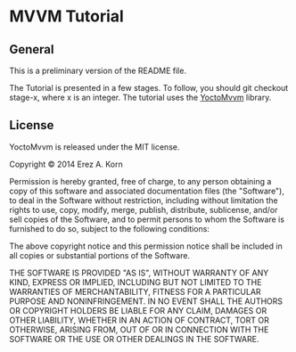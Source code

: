 # MVVM Tutorial

## General

This is a preliminary version of the README file.

The Tutorial is presented in a few stages. To follow, you should git checkout stage-x, where x is an integer.
The tutorial uses the [YoctoMvvm](http://github.com/erezak/YoctoMvvm) library.

## License
YoctoMvvm is released under the MIT license.

Copyright &copy; 2014 Erez A. Korn

Permission is hereby granted, free of charge, to any person obtaining a copy of this software and associated documentation files (the "Software"), to deal in the Software without restriction, including without limitation the rights to use, copy, modify, merge, publish, distribute, sublicense, and/or sell copies of the Software, and to permit persons to whom the Software is furnished to do so, subject to the following conditions:

The above copyright notice and this permission notice shall be included in all copies or substantial portions of the Software.

THE SOFTWARE IS PROVIDED "AS IS", WITHOUT WARRANTY OF ANY KIND, EXPRESS OR IMPLIED, INCLUDING BUT NOT LIMITED TO THE WARRANTIES OF MERCHANTABILITY, FITNESS FOR A PARTICULAR PURPOSE AND NONINFRINGEMENT. IN NO EVENT SHALL THE AUTHORS OR COPYRIGHT HOLDERS BE LIABLE FOR ANY CLAIM, DAMAGES OR OTHER LIABILITY, WHETHER IN AN ACTION OF CONTRACT, TORT OR OTHERWISE, ARISING FROM, OUT OF OR IN CONNECTION WITH THE SOFTWARE OR THE USE OR OTHER DEALINGS IN THE SOFTWARE.

